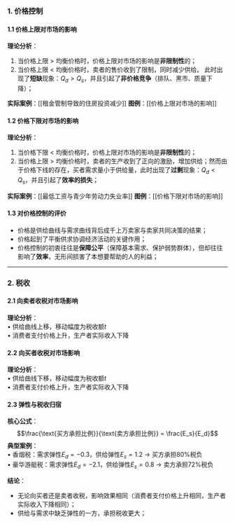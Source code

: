 ### 1. 价格控制

#### 1.1 价格上限对市场的影响
**理论分析**：
1. 当价格上限 $>$ 均衡价格时，价格上限对市场的影响是**非限制性**的；
2. 当价格上限 $<$ 均衡价格时，卖者的售价收到了限制，同时减少供给。
   此时出现了**短缺**现象：$Q_d > Q_s$，并且引起了**非价格竞争**（排队、黑市、质量下降）；


**实际案例**：[[租金管制导致的住房投资减少]]
**图例**：[[价格上限对市场的影响]]

#### 1.2 价格下限对市场的影响
**理论分析**：
1. 当价格下限 $<$ 均衡价格时，价格上限对市场的影响是**非限制性**的；
2. 当价格上限 $>$ 均衡价格时，卖者的生产收到了正向的激励，增加供给；然而由于价格下线的存在，买者需求量小于供给量，此时出现了**过剩**现象：$Q_d < Q_s$，并且引起了**效率的损失**；


**实际案例**：[[最低工资与青少年劳动力失业率]]
**图例**：[[价格下限对市场的影响]]

#### 1.3 对价格控制的评价

- 价格是供给曲线与需求曲线背后成千上万卖家与卖家共同决策的结果；
- 价格起到了平衡供求协调经济活动的关键作用；
- 价格控制的初衷往往是**保障公平**（保障基本需求、保护弱势群体），但却往往影响了**效率**，无形间损害了本想要帮助的人的利益；

---

### 2. 税收

#### 2.1 向卖者收税对市场影响
**理论分析**：  
• 供给曲线上移，移动幅度为税收额$t$  
• 消费者支付价格上升，生产者实际收入下降

#### 2.2 向买者收税对市场影响
**理论分析**：  
• 供给曲线下移，移动幅度为税收额$t$  
• 消费者支付价格上升，生产者实际收入下降

#### 2.3 弹性与税收归宿
**核心公式**：  
$$\frac{\text{买方承担比例}}{\text{卖方承担比例}} = \frac{E_s}{E_d}$$
**典型案例**：  
• 香烟税：需求弹性$E_d=-0.3$，供给弹性$E_s=1.2$ → 买方承担80%税负  
• 豪华游艇税：需求弹性$E_d=-2.1$，供给弹性$E_s=0.8$ → 卖方承担72%税负

**结论**：
- 无论向买者还是卖者收税，影响效果相同（消费者支付价格上升相同，生产者实际收入下降相同）；
- 供给与需求中缺乏弹性的一方，承担税收更大；


